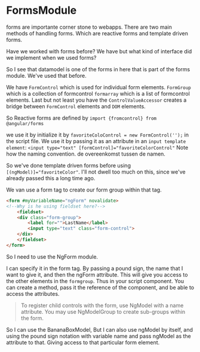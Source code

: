 # FormsModule


forms are importante corner stone to webapps. 
There are two main methods of handling forms. 
Which are reactive forms and template driven forms.

Have we worked with forms before?
We have but what kind of interface did we implement when we used forms?

So I see that datamodel is one of the forms in here that is part of the forms module.
We've used that before. 

We have `FormControl` which is used for individual form elements.
`FormGroup` which is a collection of formcontrol
`formarray` which is a list of formcontrol elements.
Last but not least you have the `ControlValueAccessor` creates a bridge between `FormControl` elements and `DOM` elements.

So Reactive forms are defined by `import {fromcontrol} from @angular/forms`

we use it by initialize it by `favoriteColoControl = new FormControl('');` in the script file.
We use it by passing it as an attribute in an `input template element`: `<input type="text" [formControl]="favoriteColorControl"`
Note how the naming convention. de overeenkomst tussen de namen.


So we've done template driven forms before using `[(ngModel)]="favoriteColor"`. 
I'll not dwell too much on this, since we've already passed this a long time ago.



We van use a form tag to create our form group within that tag.
```html
<form #myVariableName="ngForm" novalidate>
<!--Why is he using fieldset here?-->
    <fieldset>
    <div class="form-group">
        <label for="">LastName</label>
        <input type="text" class="form-control">
    </div>
    </fieldset>
</form>
```


So I need to use the NgForm module. 

I can specify it in the form tag. By passing a pound sign, the name that I want to give it, and then the ngForm attribute.
This will give you access to the other elements in the `formgroup`. Thus in your script component. 
You can create a method, pass it the reference of the component, and be able to access the attributes.

> To register child controls with the form, use NgModel with a name attribute. You may use NgModelGroup to create sub-groups within the form.

So I can use the BananaBoxModel, But I can also use ngModel by itself, and using the pound sign notation with variable name and pass ngModel as the attribute to that.
Giving access to that particular form element.










